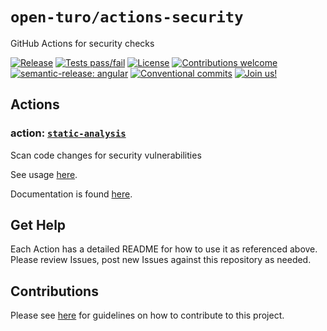 # `open-turo/actions-security`

GitHub Actions for security checks

[![Release](https://img.shields.io/github/v/release/open-turo/actions-security)](https://github.com/open-turo/actions-security/releases/)
[![Tests pass/fail](https://img.shields.io/github/workflow/status/open-turo/actions-security/CI)](https://github.com/open-turo/actions-security/actions/)
[![License](https://img.shields.io/github/license/open-turo/actions-security)](./LICENSE)
[![Contributions welcome](https://img.shields.io/badge/contributions-welcome-brightgreen.svg)](https://github.com/open-turo/contributions)
[![semantic-release: angular](https://img.shields.io/badge/semantic--release-angular-e10079?logo=semantic-release)](https://github.com/semantic-release/semantic-release)
[![Conventional commits](https://img.shields.io/badge/conventional%20commits-1.0.2-%23FE5196?logo=conventionalcommits&logoColor=white)](https://conventionalcommits.org)
[![Join us!](https://img.shields.io/badge/Turo-Join%20us%21-593CFB.svg)](https://turo.com/jobs)

## Actions

### action: [`static-analysis`](./static-analysis)

Scan code changes for security vulnerabilities

See usage [here](./static-analysis/README.md#usage).

Documentation is found [here](./static-analysis/README.md).

## Get Help

Each Action has a detailed README for how to use it as referenced above. Please review Issues, post new Issues against this repository as needed.

## Contributions

Please see [here](https://github.com/open-turo/contributions) for guidelines on how to contribute to this project.

